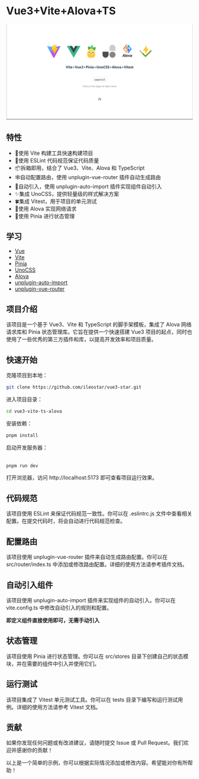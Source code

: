 # Vue3+Vite+Alova+TS

![Alt text](./public/image.png)

## 特性

- 🦄使用 Vite 构建工具快速构建项目
- 🥑使用 ESLint 代码规范保证代码质量
- 📦拆箱即用，结合了 Vue3、Vite、Alova 和 TypeScript
- 🕸自动配置路由，使用 unplugin-vue-router 插件自动生成路由
- 🥝自动引入，使用 unplugin-auto-import 插件实现组件自动引入
- ✨集成 UnoCSS，提供轻量级的样式解决方案
- 🍀集成 Vitest，用于项目的单元测试
- 🙈使用 Alova 实现网络请求
- 🍍使用 Pinia 进行状态管理

## 学习

- [Vue](https://vuejs.org/)
- [Vite](https://vitejs.dev)
- [Pinia](https://pinia.vuejs.org/zh/)
- [UnoCSS](https://alfred-skyblue.github.io/)
- [Alova](https://alova.js.org/zh-CN/)
- [unplugin-auto-import](https://github.com/unplugin/unplugin-auto-import)
- [unplugin-vue-router](https://github.com/posva/unplugin-vue-router)

## 项目介绍

该项目是一个基于 Vue3、Vite 和 TypeScript 的脚手架模板，集成了 Alova 网络请求库和 Pinia 状态管理库。它旨在提供一个快速搭建 Vue3 项目的起点，同时也使用了一些优秀的第三方插件和库，以提高开发效率和项目质量。

## 快速开始

克隆项目到本地：

``` bash
git clone https://github.com/ileostar/vue3-star.git
```

进入项目目录：

``` bash
cd vue3-vite-ts-alova
```

安装依赖：

``` bash
pnpm install
```

启动开发服务器：

``` bash

pnpm run dev
```

打开浏览器，访问 http://localhost:5173 即可查看项目运行效果。

## 代码规范

该项目使用 ESLint 来保证代码规范一致性。你可以在 .eslintrc.js 文件中查看相关配置。在提交代码时，将会自动进行代码规范检查。

## 配置路由

该项目使用 unplugin-vue-router 插件来自动生成路由配置。你可以在 src/router/index.ts 中添加或修改路由配置。详细的使用方法请参考插件文档。

## 自动引入组件

该项目使用 unplugin-auto-import 插件来实现组件的自动引入。你可以在 vite.config.ts 中修改自动引入的规则和配置。

**即定义组件直接使用即可，无需手动引入**

## 状态管理

该项目使用 Pinia 进行状态管理。你可以在 src/stores 目录下创建自己的状态模块，并在需要的组件中引入并使用它们。

## 运行测试

该项目集成了 Vitest 单元测试工具。你可以在 tests 目录下编写和运行测试用例。详细的使用方法请参考 Vitest 文档。

## 贡献

如果你发现任何问题或有改进建议，请随时提交 Issue 或 Pull Request。我们欢迎并感谢你的贡献！

以上是一个简单的示例，你可以根据实际情况添加或修改内容。希望能对你有所帮助！
